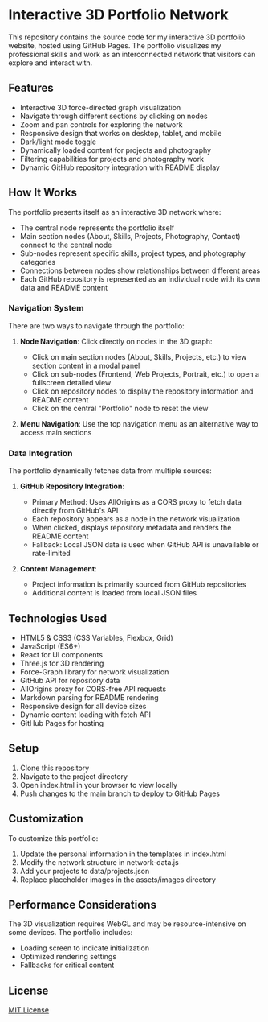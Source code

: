 # Interactive 3D Portfolio Network

This repository contains the source code for my interactive 3D portfolio website, hosted using GitHub Pages. The portfolio visualizes my professional skills and work as an interconnected network that visitors can explore and interact with.

## Features

- Interactive 3D force-directed graph visualization
- Navigate through different sections by clicking on nodes
- Zoom and pan controls for exploring the network
- Responsive design that works on desktop, tablet, and mobile
- Dark/light mode toggle
- Dynamically loaded content for projects and photography
- Filtering capabilities for projects and photography work
- Dynamic GitHub repository integration with README display

## How It Works

The portfolio presents itself as an interactive 3D network where:
- The central node represents the portfolio itself
- Main section nodes (About, Skills, Projects, Photography, Contact) connect to the central node
- Sub-nodes represent specific skills, project types, and photography categories
- Connections between nodes show relationships between different areas
- Each GitHub repository is represented as an individual node with its own data and README content

### Navigation System

There are two ways to navigate through the portfolio:

1. **Node Navigation**: Click directly on nodes in the 3D graph:
   - Click on main section nodes (About, Skills, Projects, etc.) to view section content in a modal panel
   - Click on sub-nodes (Frontend, Web Projects, Portrait, etc.) to open a fullscreen detailed view
   - Click on repository nodes to display the repository information and README content
   - Click on the central "Portfolio" node to reset the view
   
2. **Menu Navigation**: Use the top navigation menu as an alternative way to access main sections

### Data Integration

The portfolio dynamically fetches data from multiple sources:

1. **GitHub Repository Integration**:
   - Primary Method: Uses AllOrigins as a CORS proxy to fetch data directly from GitHub's API
   - Each repository appears as a node in the network visualization
   - When clicked, displays repository metadata and renders the README content
   - Fallback: Local JSON data is used when GitHub API is unavailable or rate-limited

2. **Content Management**:
   - Project information is primarily sourced from GitHub repositories
   - Additional content is loaded from local JSON files

## Technologies Used

- HTML5 & CSS3 (CSS Variables, Flexbox, Grid)
- JavaScript (ES6+)
- React for UI components
- Three.js for 3D rendering
- Force-Graph library for network visualization
- GitHub API for repository data
- AllOrigins proxy for CORS-free API requests
- Markdown parsing for README rendering
- Responsive design for all device sizes
- Dynamic content loading with fetch API
- GitHub Pages for hosting

## Setup

1. Clone this repository
2. Navigate to the project directory
3. Open index.html in your browser to view locally
4. Push changes to the main branch to deploy to GitHub Pages

## Customization

To customize this portfolio:
1. Update the personal information in the templates in index.html
2. Modify the network structure in network-data.js
3. Add your projects to data/projects.json
4. Replace placeholder images in the assets/images directory

## Performance Considerations

The 3D visualization requires WebGL and may be resource-intensive on some devices. The portfolio includes:
- Loading screen to indicate initialization
- Optimized rendering settings
- Fallbacks for critical content

## License

[MIT License](LICENSE)
